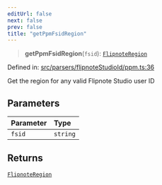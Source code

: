 ```yaml
---
editUrl: false
next: false
prev: false
title: "getPpmFsidRegion"
---
```


> **getPpmFsidRegion**(`fsid`): [`FlipnoteRegion`](/api/enumerations/flipnoteregion/)

Defined in: [src/parsers/flipnoteStudioId/ppm.ts:36](https://github.com/jaames/flipnote.js/blob/70a96e94737c1e7105e9b3794d97b5baff2fd78b/src/parsers/flipnoteStudioId/ppm.ts#L36)

Get the region for any valid Flipnote Studio user ID

## Parameters

| Parameter | Type |
| :------ | :------ |
| `fsid` | `string` |

## Returns

[`FlipnoteRegion`](/api/enumerations/flipnoteregion/)
